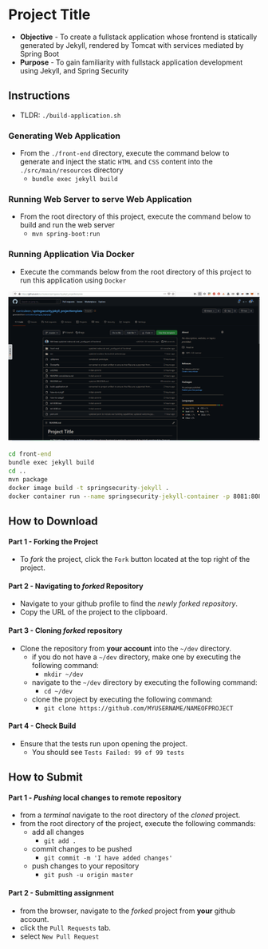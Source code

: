 # Project Title

* **Objective** - To create a fullstack application whose frontend is statically generated by Jekyll, rendered by Tomcat with services mediated by Spring Boot
* **Purpose** - To gain familiarity with fullstack application development using Jekyll, and Spring Security




## Instructions
* TLDR: `./build-application.sh`
### Generating Web Application
* From the `./front-end` directory, execute the command below to generate and inject the static `HTML` and `CSS` content into the `./src/main/resources` directory
  * `bundle exec jekyll build`

### Running Web Server to serve Web Application
* From the root directory of this project, execute the command below to build and run the web server
  * `mvn spring-boot:run`


### Running Application Via Docker
* Execute the commands below from the root directory of this project to run this application using `Docker`

<img src="./how-to-run-dockerized-application.gif">

```bat
cd front-end
bundle exec jekyll build
cd ..
mvn package
docker image build -t springsecurity-jekyll .
docker container run --name springsecurity-jekyll-container -p 8081:8080 -d springsecurity-jekyll
```

## How to Download

#### Part 1 - Forking the Project
* To _fork_ the project, click the `Fork` button located at the top right of the project.


#### Part 2 - Navigating to _forked_ Repository
* Navigate to your github profile to find the _newly forked repository_.
* Copy the URL of the project to the clipboard.

#### Part 3 - Cloning _forked_ repository
* Clone the repository from **your account** into the `~/dev` directory.
  * if you do not have a `~/dev` directory, make one by executing the following command:
    * `mkdir ~/dev`
  * navigate to the `~/dev` directory by executing the following command:
    * `cd ~/dev`
  * clone the project by executing the following command:
    * `git clone https://github.com/MYUSERNAME/NAMEOFPROJECT`

#### Part 4 - Check Build
* Ensure that the tests run upon opening the project.
    * You should see `Tests Failed: 99 of 99 tests`







## How to Submit

#### Part 1 -  _Pushing_ local changes to remote repository
* from a _terminal_ navigate to the root directory of the _cloned_ project.
* from the root directory of the project, execute the following commands:
    * add all changes
      * `git add .`
    * commit changes to be pushed
      * `git commit -m 'I have added changes'`
    * push changes to your repository
      * `git push -u origin master`

#### Part 2 - Submitting assignment
* from the browser, navigate to the _forked_ project from **your** github account.
* click the `Pull Requests` tab.
* select `New Pull Request`